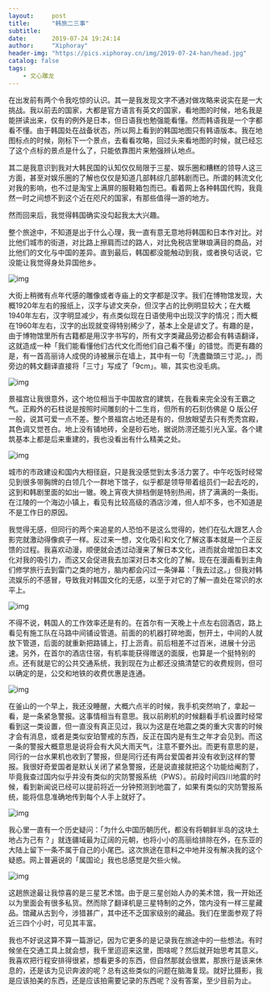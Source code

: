 ```yaml
---
layout:     post
title:      "韩旅二三事"
subtitle:   
date:       2019-07-24 19:24:14
author:     "Xiphoray"
header-img: "https://pics.xiphoray.cn/img/2019-07-24-han/head.jpg"
catalog: false
tags:     
    - 文心雕龙
---
```


在出发前有两个令我吃惊的认识。其一是我发现文字不通对做攻略来说实在是一大挑战。我以前去的国家，大都是官方语言有英文的国家，看地图的时候，地名我是能拼读出来，仅有的例外是日本，但日语我也勉强能看懂。然而韩语我是一个字都看不懂。由于韩国处在战备状态，所以网上看到的韩国地图只有韩语版本。我在地图标点的时候，刚标下一个景点，去看看攻略，回过头来看地图的时候，就已经忘了这个点标的景点是什么了，只能依靠图片来勉强辨认地点。

其二是我意识到我对大韩民国的认知仅仅局限于三星、娱乐圈和糟糕的领导人这三方面，甚至对娱乐圈的了解也仅仅是知道几部韩综几部韩剧而已。所谓的韩流文化对我的影响，也不过是淘宝上满屏的服鞋箱包而已。看着网上各种韩国代购，我竟然一时之间想不到这个近在咫尺的国家，有那些值得一游的地方。

然而回来后，我觉得韩国确实没勾起我太大兴趣。

整个旅途中，不知道是出于什么心理，我一直有意无意地将韩国和日本作对比。对比他们城市的街道，对比路上擦肩而过的路人，对比免税店里琳琅满目的商品，对比他们的文化与中国的差异。直到最后，韩国都没能触动到我，或者换句话说，它没能让我觉得身处异国他乡。

![img](https://pics.xiphoray.cn/img/2019-07-24-han/1.jpg)

大街上稍微有点年代感的雕像或者寺庙上的文字都是汉字。我们在博物馆发现，大概1920年左右的报纸上，汉字与谚文夹杂，但汉字占的比例明显较大；在大概1940年左右，汉字明显减少，有点类似现在日语使用中出现汉字的情况；而大概在1960年左右，汉字的出现就变得特别稀少了，基本上全是谚文了。有趣的是，由于博物馆里所有古籍都是用汉字书写的，所有文字类藏品旁边都会有韩语翻译，这就造成一种「我们能看懂他们古代文化而他们自己看不懂」的错觉。而更有趣的是，有一首高丽诗人成俔的诗被展示在墙上，其中有一句「洗盡鋤頭三寸泥。」，而旁边的韩文翻译直接将「三寸」写成了「9cm」。嘛，其实也没毛病。

![img](https://pics.xiphoray.cn/img/2019-07-24-han/2.jpg)

景福宫让我很意外，这个地位相当于中国故宫的建筑，在我看来完全没有王霸之气。正殿外的石柱说是按照时间雕刻的十二生肖，但所有的石刻仿佛是 Q 版公仔一般，说其可爱一点不差。整个景福宫占地还是有的，但放眼望去只有秃秃宫殿，其色调又觉苍白。地上没有铺地砖，全是砂石地，据说防涝还能引光入室。各个建筑基本上都是后来重建的，我也没看出有什么精美之处。

![img](https://pics.xiphoray.cn/img/2019-07-24-han/3.jpg)

城市的市政建设和国内大相径庭，只是我没感觉到太多活力罢了。中午吃饭时经常见到很多带胸牌的白领几个一群地下馆子，似乎都是领导带着组员们一起去吃的，这到和韩剧里面的如出一辙。晚上宵夜大排档倒是特别热闹，挤了满满的一条街。在江陵的一个海边小镇上，看见有比较高级的酒店沙滩，但人却不多，也不知道是不是工作日的原因。

我觉得无感，但同行的两个来追星的人恐怕不是这么觉得的，她们在弘大跟艺人合影完就激动得像疯子一样。反过来一想，文化吸引和文化了解这事本就是一个正反馈的过程。我喜欢动漫，顺便就会透过动漫来了解日本文化，进而就会增加日本文化对我的吸引力，而这又会促进我去加深对日本文化的了解。现在在漫画看到主角们修学旅行去到雷门之类的地方，脑内都会闪过一条弹幕：「我去过这。」但我对韩流娱乐的不感冒，导致我对韩国文化的无感，以至于对它的了解一直处在常识的水平上。

![img](https://pics.xiphoray.cn/img/2019-07-24-han/4.jpg)

不得不说，韩国人的工作效率还是有的。在首尔有一天晚上十点左右回酒店，路上看见有施工队在马路中间铺设管道。前面的的机器打碎地面，刨开土，中间的人就放下管道，后面的就重新把路铺上，打上沥青。前后相差不过百米，进展十分迅速。另外，在首尔的酒店住宿，有机率能获得赠送的面膜，也算是一个挺特别的点。还有就是它的公共交通系统，我到现在为止都还没搞清楚它的收费规则，但可以确定的是，公交和地铁的收费优惠是连通。

![img](https://pics.xiphoray.cn/img/2019-07-24-han/5.jpg)

在釜山的一个早上，我还没睡醒，大概六点半的时候，我手机突然响了，拿起一看，是一条紧急警报。这事情相当有意思。我以前刷机的时候翻看手机设置时经常看到这一类设置，但一直没有真正见过，我以为这是在地震之类的重大灾害的时候才会有消息，或者是类似安珀警戒的东西，反正在国内是有生之年才会见到。而这一条的警报大概意思是说将会有大风大雨天气，注意不要外出。而更有意思的是，同行的一台水果机也收到了警报，但是同行还有两台爱国者并没有收到这样的警报。我很好奇爱国者是默认关闭了紧急警报，还是说直接就把这个功能给阉割了，毕竟我查过国内似乎并没有类似的灾防警报系统（PWS）。前段时间四川地震的时候，看到新闻说已经可以提前将近一分钟预测到地震了，如果有类似的灾防警报系统，能将信息准确地传到每个人手上就好了。

![img](https://pics.xiphoray.cn/img/2019-07-24-han/6.jpg)

我心里一直有一个历史疑问：「为什么中国历朝历代，都没有将朝鲜半岛的这块土地占为己有？」就连疆域最为辽阔的元朝，也将小小的高丽给排除在外，在东亚的大陆上留下一条不属于自己的小尾巴。这次旅途在意料之中地并没有解决我的这个疑惑。网上普遍说的「属国论」我也总感觉是欠些火候。

![img](https://pics.xiphoray.cn/img/2019-07-24-han/7.jpg)

这趟旅途最让我惊喜的是三星艺术馆。由于是三星创始人办的美术馆，我一开始还以为里面会有很多私货。然而除了翻译机是三星特制的之外，馆内没有一样三星藏品。馆藏从古到今，涉猎甚广，其中还不乏国家级别的藏品。我们在里面参观了将近三四个小时，可见其丰富。

我也不好说这算不算一篇游记，因为它更多的是记录我在旅途中的一些想法。有时候坐在交通工具上就会想，我千里迢迢来这里，图啥呢？然后就开始思考其意义。我喜欢把行程安排得很紧，想看更多的东西，但自然那就会很累，那旅行是该来休息的，还是该为见识奔波的呢？总有这些类似的问题在脑海复现。就好比摄影，我是应该拍美的东西，还是应该拍需要记录的东西呢？没有答案，至少目前为止。